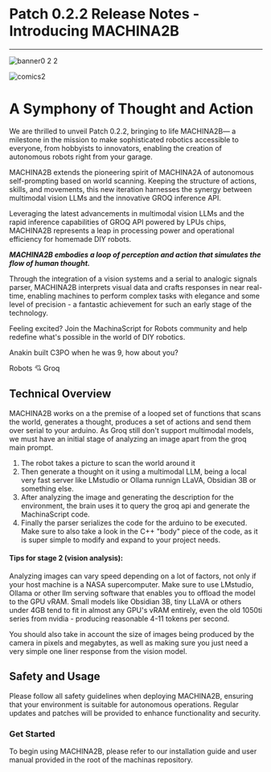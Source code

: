 # Patch 0.2.2 Release Notes - Introducing MACHINA2B

---

![banner0 2 2](https://github.com/babycommando/machinascript-for-robots/assets/71618056/3de6a27c-c506-477d-95c1-2e0758594f45)

![comics2](https://github.com/babycommando/machinascript-for-robots/assets/71618056/6a42eec3-1140-4121-810e-0c6cfca856f9)

# A Symphony of Thought and Action

We are thrilled to unveil Patch 0.2.2, bringing to life MACHINA2B— a milestone in the mission to make sophisticated robotics accessible to everyone, from hobbyists to innovators, enabling the creation of autonomous robots right from your garage.

MACHINA2B extends the pioneering spirit of MACHINA2A of autonomous self-prompting based on world scanning. Keeping the structure of actions, skills, and movements, this new iteration harnesses the synergy between multimodal vision LLMs and the innovative GROQ inference API.

Leveraging the latest advancements in multimodal vision LLMs and the rapid inference capabilities of GROQ API powered by LPUs chips, MACHINA2B represents a leap in processing power and operational efficiency for homemade DIY robots.

**_MACHINA2B embodies a loop of perception and action that simulates the flow of human thought._**

Through the integration of a vision systems and a serial to analogic signals parser, MACHINA2B interprets visual data and crafts responses in near real-time, enabling machines to perform complex tasks with elegance and some level of precision - a fantastic achievement for such an early stage of the technology.

Feeling excited? Join the MachinaScript for Robots community and help redefine what's possible in the world of DIY robotics.

Anakin built C3PO when he was 9, how about you?

Robots 💘 Groq

## Technical Overview

MACHINA2B works on a the premise of a looped set of functions that scans the world, generates a thought, produces a set of actions and send them over serial to your arduino. As Groq still don't support multimodal models, we must have an initial stage of analyzing an image apart from the groq main prompt.

1. The robot takes a picture to scan the world around it
2. Then generate a thought on it using a multimodal LLM, being a local very fast server like LMstudio or Ollama runnign LLaVA, Obsidian 3B or something else.
3. After analyzing the image and generating the description for the environment, the brain uses it to query the groq api and generate the MachinaScript code.
4. Finally the parser serializes the code for the arduino to be executed. Make sure to also take a look in the C++ "body" piece of the code, as it is super simple to modify and expand to your project needs.

#### Tips for stage 2 (vision analysis):

Analyzing images can vary speed depending on a lot of factors, not only if your host machine is a NASA supercomputer. Make sure to use LMstudio, Ollama or other llm serving software that enables you to offload the model to the GPU vRAM. Small models like Obsidian 3B, tiny LLaVA or others under 4GB tend to fit in almost any GPU's vRAM entirely, even the old 1050ti series from nvidia - producing reasonable 4-11 tokens per second.

You should also take in account the size of images being produced by the camera in pixels and megabytes, as well as making sure you just need a very simple one liner response from the vision model.

## Safety and Usage

Please follow all safety guidelines when deploying MACHINA2B, ensuring that your environment is suitable for autonomous operations. Regular updates and patches will be provided to enhance functionality and security.

### Get Started

To begin using MACHINA2B, please refer to our installation guide and user manual provided in the root of the machinas repository.
